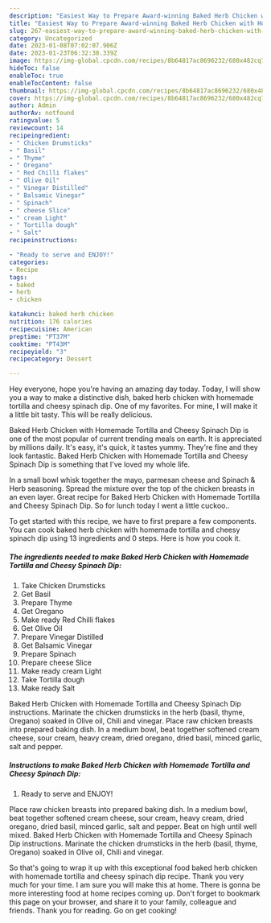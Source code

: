 ```yaml
---
description: "Easiest Way to Prepare Award-winning Baked Herb Chicken with Homemade Tortilla and Cheesy Spinach Dip"
title: "Easiest Way to Prepare Award-winning Baked Herb Chicken with Homemade Tortilla and Cheesy Spinach Dip"
slug: 267-easiest-way-to-prepare-award-winning-baked-herb-chicken-with-homemade-tortilla-and-cheesy-spinach-dip
category: Uncategorized
date: 2023-01-08T07:02:07.906Z
date: 2023-01-23T06:32:38.339Z
image: https://img-global.cpcdn.com/recipes/8b64817ac8696232/680x482cq70/baked-herb-chicken-with-homemade-tortilla-and-cheesy-spinach-dip-recipe-main-photo.jpg
hideToc: false
enableToc: true
enableTocContent: false
thumbnail: https://img-global.cpcdn.com/recipes/8b64817ac8696232/680x482cq70/baked-herb-chicken-with-homemade-tortilla-and-cheesy-spinach-dip-recipe-main-photo.jpg
cover: https://img-global.cpcdn.com/recipes/8b64817ac8696232/680x482cq70/baked-herb-chicken-with-homemade-tortilla-and-cheesy-spinach-dip-recipe-main-photo.jpg
author: Admin
authorAv: notfound
ratingvalue: 5
reviewcount: 14
recipeingredient:
- " Chicken Drumsticks"
- " Basil"
- " Thyme"
- " Oregano"
- " Red Chilli flakes"
- " Olive Oil"
- " Vinegar Distilled"
- " Balsamic Vinegar"
- " Spinach"
- " cheese Slice"
- " cream Light"
- " Tortilla dough"
- " Salt"
recipeinstructions:

- "Ready to serve and ENJOY!"
categories:
- Recipe
tags:
- baked
- herb
- chicken

katakunci: baked herb chicken 
nutrition: 176 calories
recipecuisine: American
preptime: "PT37M"
cooktime: "PT43M"
recipeyield: "3"
recipecategory: Dessert

---
```



Hey everyone, hope you're having an amazing day today. Today, I will show you a way to make a distinctive dish, baked herb chicken with homemade tortilla and cheesy spinach dip. One of my favorites. For mine, I will make it a little bit tasty. This will be really delicious.

Baked Herb Chicken with Homemade Tortilla and Cheesy Spinach Dip is one of the most popular of current trending meals on earth. It is appreciated by millions daily. It's easy, it's quick, it tastes yummy. They're fine and they look fantastic. Baked Herb Chicken with Homemade Tortilla and Cheesy Spinach Dip is something that I've loved my whole life.

In a small bowl whisk together the mayo, parmesan cheese and Spinach &amp; Herb seasoning. Spread the mixture over the top of the chicken breasts in an even layer. Great recipe for Baked Herb Chicken with Homemade Tortilla and Cheesy Spinach Dip. So for lunch today I went a little cuckoo..


To get started with this recipe, we have to first prepare a few components. You can cook baked herb chicken with homemade tortilla and cheesy spinach dip using 13 ingredients and 0 steps. Here is how you cook it.

<!--inarticleads1-->

##### The ingredients needed to make Baked Herb Chicken with Homemade Tortilla and Cheesy Spinach Dip:

1. Take  Chicken Drumsticks
1. Get  Basil
1. Prepare  Thyme
1. Get  Oregano
1. Make ready  Red Chilli flakes
1. Get  Olive Oil
1. Prepare  Vinegar Distilled
1. Get  Balsamic Vinegar
1. Prepare  Spinach
1. Prepare  cheese Slice
1. Make ready  cream Light
1. Take  Tortilla dough
1. Make ready  Salt


Baked Herb Chicken with Homemade Tortilla and Cheesy Spinach Dip instructions. Marinate the chicken drumsticks in the herb (basil, thyme, Oregano) soaked in Olive oil, Chili and vinegar. Place raw chicken breasts into prepared baking dish. In a medium bowl, beat together softened cream cheese, sour cream, heavy cream, dried oregano, dried basil, minced garlic, salt and pepper. 

<!--inarticleads2-->

##### Instructions to make Baked Herb Chicken with Homemade Tortilla and Cheesy Spinach Dip:


1. Ready to serve and ENJOY!

Place raw chicken breasts into prepared baking dish. In a medium bowl, beat together softened cream cheese, sour cream, heavy cream, dried oregano, dried basil, minced garlic, salt and pepper. Beat on high until well mixed. Baked Herb Chicken with Homemade Tortilla and Cheesy Spinach Dip instructions. Marinate the chicken drumsticks in the herb (basil, thyme, Oregano) soaked in Olive oil, Chili and vinegar. 

So that's going to wrap it up with this exceptional food baked herb chicken with homemade tortilla and cheesy spinach dip recipe. Thank you very much for your time. I am sure you will make this at home. There is gonna be more interesting food at home recipes coming up. Don't forget to bookmark this page on your browser, and share it to your family, colleague and friends. Thank you for reading. Go on get cooking!
